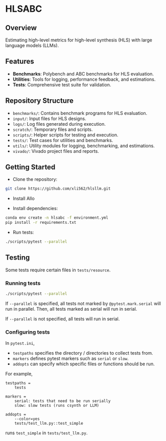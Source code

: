 # HLSABC

## Overview

Estimating high-level metrics for high-level synthesis (HLS) with large language models (LLMs).

## Features

- **Benchmarks**: Polybench and ABC benchmarks for HLS evaluation.
- **Utilities**: Tools for logging, performance feedback, and estimations.
- **Tests**: Comprehensive test suite for validation.

## Repository Structure

- `benchmarks/`: Contains benchmark programs for HLS evaluation.
- `input/`: Input files for HLS designs.
- `logs/`: Log files generated during execution.
- `scratch/`: Temporary files and scripts.
- `scripts/`: Helper scripts for testing and execution.
- `tests/`: Test cases for utilities and benchmarks.
- `utils/`: Utility modules for logging, benchmarking, and estimations.
- `vivado/`: Vivado project files and reports.

## Getting Started

- Clone the repository:

```bash
git clone https://github.com/xli562/hlsllm.git
```

- Install Allo

- Install dependencies:

```bash
conda env create -n hlsabc -f environment.yml
pip install -r requirements.txt
```

- Run tests:

```bash
./scripts/pytest --parallel
```

## Testing

Some tests require certain files in `tests/resource`.

### Running tests

```bash
./scripts/pytest --parallel
```

If `--parallel` is specified, all tests not marked by `@pytest.mark.serial` will run in parallel. Then, all tests marked as serial will run in serial.

If `--parallel` is not specified, all tests will run in serial.

### Configuring tests

In `pytest.ini`,

- `testpaths` specifies the directory / directories to collect tests from.
- `markers` defines pytest markers such as `serial` or `slow`.
- `addopts` can specify which specific files or functions should be run.

For example,

```pytest
testpaths = 
    tests

markers =
    serial: tests that need to be run serially
    slow: slow tests (runs csynth or LLM)

addopts = 
    --color=yes
    tests/test_llm.py::test_simple
```

runs `test_simple` in `tests/test_llm.py`.
